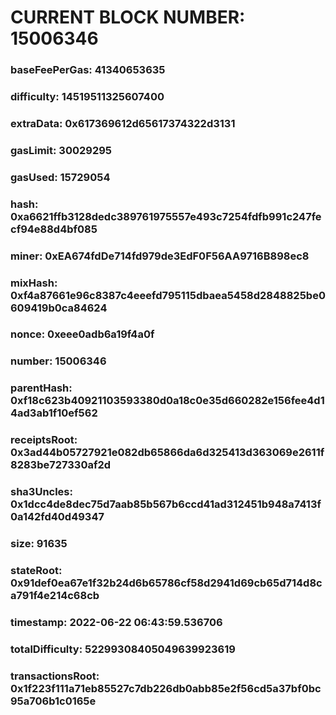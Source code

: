 # CURRENT BLOCK NUMBER: 15006346

### baseFeePerGas: 41340653635
### difficulty: 14519511325607400
### extraData: 0x617369612d65617374322d3131
### gasLimit: 30029295
### gasUsed: 15729054
### hash: 0xa6621ffb3128dedc389761975557e493c7254fdfb991c247fecf94e88d4bf085
### miner: 0xEA674fdDe714fd979de3EdF0F56AA9716B898ec8
### mixHash: 0xf4a87661e96c8387c4eeefd795115dbaea5458d2848825be0609419b0ca84624
### nonce: 0xeee0adb6a19f4a0f
### number: 15006346
### parentHash: 0xf18c623b40921103593380d0a18c0e35d660282e156fee4d14ad3ab1f10ef562
### receiptsRoot: 0x3ad44b05727921e082db65866da6d325413d363069e2611f8283be727330af2d
### sha3Uncles: 0x1dcc4de8dec75d7aab85b567b6ccd41ad312451b948a7413f0a142fd40d49347
### size: 91635
### stateRoot: 0x91def0ea67e1f32b24d6b65786cf58d2941d69cb65d714d8ca791f4e214c68cb
### timestamp: 2022-06-22 06:43:59.536706
### totalDifficulty: 52299308405049639923619
### transactionsRoot: 0x1f223f111a71eb85527c7db226db0abb85e2f56cd5a37bf0bc95a706b1c0165e
